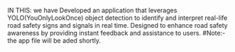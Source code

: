 IN THIS: we have Developed an application that leverages YOLO(YouOnlyLookOnce) object detection to identify and interpret real-life road safety signs and signals in real time. Designed to
 enhance road safety awareness by providing instant feedback and assistance to users.
#Note:- the app file will be aded shortly.
